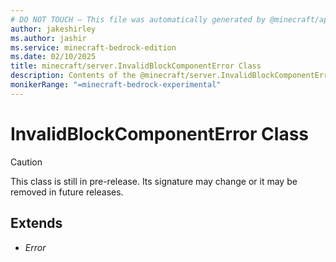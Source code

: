 ```yaml
---
# DO NOT TOUCH — This file was automatically generated by @minecraft/api-docs-generator, to report problems file an issue at https://github.com/Mojang/minecraft-scripting-libraries
author: jakeshirley
ms.author: jashir
ms.service: minecraft-bedrock-edition
ms.date: 02/10/2025
title: minecraft/server.InvalidBlockComponentError Class
description: Contents of the @minecraft/server.InvalidBlockComponentError class.
monikerRange: "=minecraft-bedrock-experimental"
---
```

# InvalidBlockComponentError Class

> [!CAUTION]
> This class is still in pre-release.  Its signature may change or it may be removed in future releases.

## Extends
- *Error*
